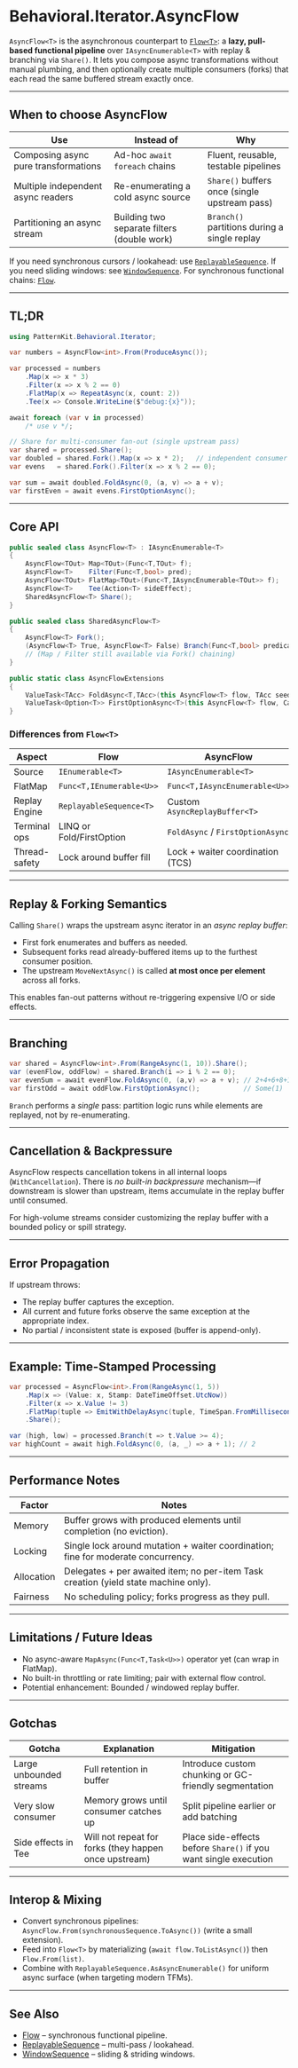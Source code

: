 # Behavioral.Iterator.AsyncFlow

`AsyncFlow<T>` is the asynchronous counterpart to [`Flow<T>`](./flow.md): a **lazy, pull-based functional pipeline** over
`IAsyncEnumerable<T>` with replay & branching via `Share()`. It lets you compose async transformations without manual
plumbing, and then optionally create multiple consumers (forks) that each read the same buffered stream exactly once.

---
## When to choose AsyncFlow
| Use | Instead of | Why |
|-----|------------|-----|
| Composing async pure transformations | Ad-hoc `await foreach` chains | Fluent, reusable, testable pipelines |
| Multiple independent async readers | Re-enumerating a cold async source | `Share()` buffers once (single upstream pass) |
| Partitioning an async stream | Building two separate filters (double work) | `Branch()` partitions during a single replay |

If you need synchronous cursors / lookahead: use [`ReplayableSequence`](./replayablesequence.md). If you need sliding
windows: see [`WindowSequence`](./windowsequence.md). For synchronous functional chains: [`Flow`](./flow.md).

---
## TL;DR
```csharp
using PatternKit.Behavioral.Iterator;

var numbers = AsyncFlow<int>.From(ProduceAsync());

var processed = numbers
    .Map(x => x * 3)
    .Filter(x => x % 2 == 0)
    .FlatMap(x => RepeatAsync(x, count: 2))
    .Tee(x => Console.WriteLine($"debug:{x}"));

await foreach (var v in processed)
    /* use v */;

// Share for multi-consumer fan-out (single upstream pass)
var shared = processed.Share();
var doubled = shared.Fork().Map(x => x * 2);   // independent consumer
var evens   = shared.Fork().Filter(x => x % 2 == 0);

var sum = await doubled.FoldAsync(0, (a, v) => a + v);
var firstEven = await evens.FirstOptionAsync();
```

---
## Core API
```csharp
public sealed class AsyncFlow<T> : IAsyncEnumerable<T>
{
    AsyncFlow<TOut> Map<TOut>(Func<T,TOut> f);
    AsyncFlow<T>    Filter(Func<T,bool> pred);
    AsyncFlow<TOut> FlatMap<TOut>(Func<T,IAsyncEnumerable<TOut>> f);
    AsyncFlow<T>    Tee(Action<T> sideEffect);
    SharedAsyncFlow<T> Share();
}

public sealed class SharedAsyncFlow<T>
{
    AsyncFlow<T> Fork();
    (AsyncFlow<T> True, AsyncFlow<T> False) Branch(Func<T,bool> predicate);
    // (Map / Filter still available via Fork() chaining)
}

public static class AsyncFlowExtensions
{
    ValueTask<TAcc> FoldAsync<T,TAcc>(this AsyncFlow<T> flow, TAcc seed, Func<TAcc,T,TAcc> folder, CancellationToken = default);
    ValueTask<Option<T>> FirstOptionAsync<T>(this AsyncFlow<T> flow, CancellationToken = default);
}
```

### Differences from `Flow<T>`
| Aspect | Flow | AsyncFlow |
|--------|------|-----------|
| Source | `IEnumerable<T>` | `IAsyncEnumerable<T>` |
| FlatMap | `Func<T,IEnumerable<U>>` | `Func<T,IAsyncEnumerable<U>>` |
| Replay Engine | `ReplayableSequence<T>` | Custom `AsyncReplayBuffer<T>` |
| Terminal ops | LINQ or Fold/FirstOption | `FoldAsync` / `FirstOptionAsync` |
| Thread-safety | Lock around buffer fill | Lock + waiter coordination (TCS) |

---
## Replay & Forking Semantics
Calling `Share()` wraps the upstream async iterator in an *async replay buffer*:
* First fork enumerates and buffers as needed.
* Subsequent forks read already-buffered items up to the furthest consumer position.
* The upstream `MoveNextAsync()` is called **at most once per element** across all forks.

This enables fan-out patterns without re-triggering expensive I/O or side effects.

---
## Branching
```csharp
var shared = AsyncFlow<int>.From(RangeAsync(1, 10)).Share();
var (evenFlow, oddFlow) = shared.Branch(i => i % 2 == 0);
var evenSum = await evenFlow.FoldAsync(0, (a,v) => a + v); // 2+4+6+8+10
var firstOdd = await oddFlow.FirstOptionAsync();           // Some(1)
```
`Branch` performs a *single* pass: partition logic runs while elements are replayed, not by re-enumerating.

---
## Cancellation & Backpressure
AsyncFlow respects cancellation tokens in all internal loops (`WithCancellation`). There is *no built-in backpressure*
mechanism—if downstream is slower than upstream, items accumulate in the replay buffer until consumed.

For high-volume streams consider customizing the replay buffer with a bounded policy or spill strategy.

---
## Error Propagation
If upstream throws:
* The replay buffer captures the exception.
* All current and future forks observe the same exception at the appropriate index.
* No partial / inconsistent state is exposed (buffer is append-only).

---
## Example: Time-Stamped Processing
```csharp
var processed = AsyncFlow<int>.From(RangeAsync(1, 5))
    .Map(x => (Value: x, Stamp: DateTimeOffset.UtcNow))
    .Filter(x => x.Value != 3)
    .FlatMap(tuple => EmitWithDelayAsync(tuple, TimeSpan.FromMilliseconds(25)))
    .Share();

var (high, low) = processed.Branch(t => t.Value >= 4);
var highCount = await high.FoldAsync(0, (a, _) => a + 1); // 2
```

---
## Performance Notes
| Factor | Notes |
|--------|-------|
| Memory | Buffer grows with produced elements until completion (no eviction). |
| Locking | Single lock around mutation + waiter coordination; fine for moderate concurrency. |
| Allocation | Delegates + per awaited item; no per-item Task creation (yield state machine only). |
| Fairness | No scheduling policy; forks progress as they pull. |

---
## Limitations / Future Ideas
* No async-aware `MapAsync(Func<T,Task<U>>)` operator yet (can wrap in FlatMap).
* No built-in throttling or rate limiting; pair with external flow control.
* Potential enhancement: Bounded / windowed replay buffer.

---
## Gotchas
| Gotcha | Explanation | Mitigation |
|--------|-------------|------------|
| Large unbounded streams | Full retention in buffer | Introduce custom chunking or GC-friendly segmentation |
| Very slow consumer | Memory grows until consumer catches up | Split pipeline earlier or add batching |
| Side effects in Tee | Will not repeat for forks (they happen once upstream) | Place side-effects before `Share()` if you want single execution |

---
## Interop & Mixing
* Convert synchronous pipelines: `AsyncFlow.From(synchronousSequence.ToAsync())` (write a small extension).
* Feed into `Flow<T>` by materializing (`await flow.ToListAsync()`) then `Flow.From(list)`.
* Combine with `ReplayableSequence.AsAsyncEnumerable()` for uniform async surface (when targeting modern TFMs).

---
## See Also
* [Flow](./flow.md) – synchronous functional pipeline.
* [ReplayableSequence](./replayablesequence.md) – multi-pass / lookahead.
* [WindowSequence](./windowsequence.md) – sliding & striding windows.

